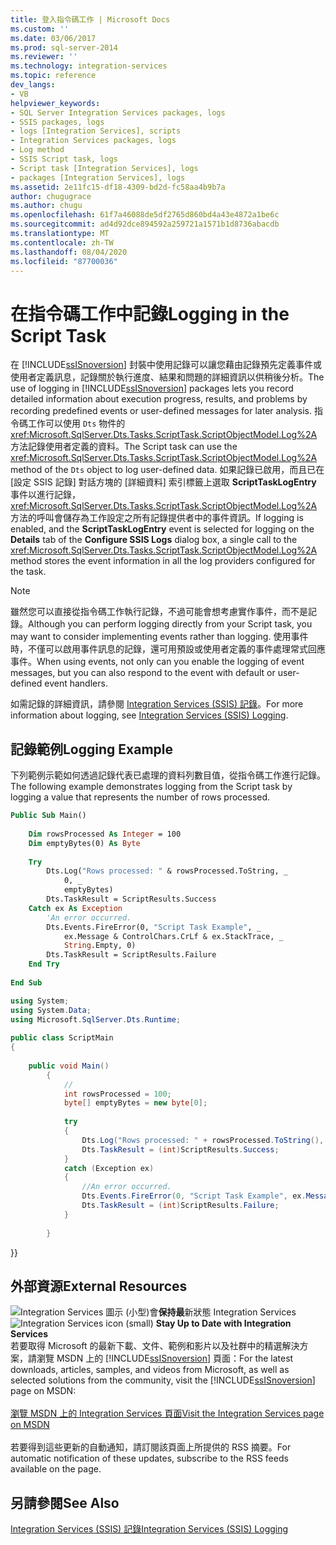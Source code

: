 ```yaml
---
title: 登入指令碼工作 | Microsoft Docs
ms.custom: ''
ms.date: 03/06/2017
ms.prod: sql-server-2014
ms.reviewer: ''
ms.technology: integration-services
ms.topic: reference
dev_langs:
- VB
helpviewer_keywords:
- SQL Server Integration Services packages, logs
- SSIS packages, logs
- logs [Integration Services], scripts
- Integration Services packages, logs
- Log method
- SSIS Script task, logs
- Script task [Integration Services], logs
- packages [Integration Services], logs
ms.assetid: 2e11fc15-df18-4309-bd2d-fc58aa4b9b7a
author: chugugrace
ms.author: chugu
ms.openlocfilehash: 61f7a46088de5df2765d860bd4a43e4872a1be6c
ms.sourcegitcommit: ad4d92dce894592a259721a1571b1d8736abacdb
ms.translationtype: MT
ms.contentlocale: zh-TW
ms.lasthandoff: 08/04/2020
ms.locfileid: "87700036"
---
```

# <a name="logging-in-the-script-task"></a><span data-ttu-id="e153a-102">在指令碼工作中記錄</span><span class="sxs-lookup"><span data-stu-id="e153a-102">Logging in the Script Task</span></span>
  <span data-ttu-id="e153a-103">在 [!INCLUDE[ssISnoversion](../../../includes/ssisnoversion-md.md)] 封裝中使用記錄可以讓您藉由記錄預先定義事件或使用者定義訊息，記錄關於執行進度、結果和問題的詳細資訊以供稍後分析。</span><span class="sxs-lookup"><span data-stu-id="e153a-103">The use of logging in [!INCLUDE[ssISnoversion](../../../includes/ssisnoversion-md.md)] packages lets you record detailed information about execution progress, results, and problems by recording predefined events or user-defined messages for later analysis.</span></span> <span data-ttu-id="e153a-104">指令碼工作可以使用 `Dts` 物件的 <xref:Microsoft.SqlServer.Dts.Tasks.ScriptTask.ScriptObjectModel.Log%2A> 方法記錄使用者定義的資料。</span><span class="sxs-lookup"><span data-stu-id="e153a-104">The Script task can use the <xref:Microsoft.SqlServer.Dts.Tasks.ScriptTask.ScriptObjectModel.Log%2A> method of the `Dts` object to log user-defined data.</span></span> <span data-ttu-id="e153a-105">如果記錄已啟用，而且已在 [設定 SSIS 記錄]  對話方塊的 [詳細資料]  索引標籤上選取 **ScriptTaskLogEntry** 事件以進行記錄，<xref:Microsoft.SqlServer.Dts.Tasks.ScriptTask.ScriptObjectModel.Log%2A> 方法的呼叫會儲存為工作設定之所有記錄提供者中的事件資訊。</span><span class="sxs-lookup"><span data-stu-id="e153a-105">If logging is enabled, and the **ScriptTaskLogEntry** event is selected for logging on the **Details** tab of the **Configure SSIS Logs** dialog box, a single call to the <xref:Microsoft.SqlServer.Dts.Tasks.ScriptTask.ScriptObjectModel.Log%2A> method stores the event information in all the log providers configured for the task.</span></span>  
  
> [!NOTE]  
>  <span data-ttu-id="e153a-106">雖然您可以直接從指令碼工作執行記錄，不過可能會想考慮實作事件，而不是記錄。</span><span class="sxs-lookup"><span data-stu-id="e153a-106">Although you can perform logging directly from your Script task, you may want to consider implementing events rather than logging.</span></span> <span data-ttu-id="e153a-107">使用事件時，不僅可以啟用事件訊息的記錄，還可用預設或使用者定義的事件處理常式回應事件。</span><span class="sxs-lookup"><span data-stu-id="e153a-107">When using events, not only can you enable the logging of event messages, but you can also respond to the event with default or user-defined event handlers.</span></span>  
  
 <span data-ttu-id="e153a-108">如需記錄的詳細資訊，請參閱 [Integration Services &#40;SSIS&#41; 記錄](../../performance/integration-services-ssis-logging.md)。</span><span class="sxs-lookup"><span data-stu-id="e153a-108">For more information about logging, see [Integration Services &#40;SSIS&#41; Logging](../../performance/integration-services-ssis-logging.md).</span></span>  
  
## <a name="logging-example"></a><span data-ttu-id="e153a-109">記錄範例</span><span class="sxs-lookup"><span data-stu-id="e153a-109">Logging Example</span></span>  
 <span data-ttu-id="e153a-110">下列範例示範如何透過記錄代表已處理的資料列數目值，從指令碼工作進行記錄。</span><span class="sxs-lookup"><span data-stu-id="e153a-110">The following example demonstrates logging from the Script task by logging a value that represents the number of rows processed.</span></span>  
  
```vb  
Public Sub Main()  
  
    Dim rowsProcessed As Integer = 100  
    Dim emptyBytes(0) As Byte  
  
    Try  
        Dts.Log("Rows processed: " & rowsProcessed.ToString, _  
            0, _  
            emptyBytes)  
        Dts.TaskResult = ScriptResults.Success  
    Catch ex As Exception  
        'An error occurred.  
        Dts.Events.FireError(0, "Script Task Example", _  
            ex.Message & ControlChars.CrLf & ex.StackTrace, _  
            String.Empty, 0)  
        Dts.TaskResult = ScriptResults.Failure  
    End Try  
  
End Sub  
```  
  
```csharp  
using System;  
using System.Data;  
using Microsoft.SqlServer.Dts.Runtime;  
  
public class ScriptMain  
{  
  
    public void Main()  
        {  
            //  
            int rowsProcessed = 100;  
            byte[] emptyBytes = new byte[0];  
  
            try  
            {  
                Dts.Log("Rows processed: " + rowsProcessed.ToString(), 0, emptyBytes);  
                Dts.TaskResult = (int)ScriptResults.Success;  
            }  
            catch (Exception ex)  
            {  
                //An error occurred.  
                Dts.Events.FireError(0, "Script Task Example", ex.Message + "\r" + ex.StackTrace, String.Empty, 0);  
                Dts.TaskResult = (int)ScriptResults.Failure;  
            }  
  
        }  
```  
  
 <span data-ttu-id="e153a-111">}</span><span class="sxs-lookup"><span data-stu-id="e153a-111">}</span></span>  
  
## <a name="external-resources"></a><span data-ttu-id="e153a-112">外部資源</span><span class="sxs-lookup"><span data-stu-id="e153a-112">External Resources</span></span>  
  
<span data-ttu-id="e153a-113">![Integration Services 圖示 (小型) ](../../media/dts-16.gif "Integration Services 圖示 (小)")會**保持最**新狀態 Integration Services  </span><span class="sxs-lookup"><span data-stu-id="e153a-113">![Integration Services icon (small)](../../media/dts-16.gif "Integration Services icon (small)")  **Stay Up to Date with Integration Services**</span></span><br /> <span data-ttu-id="e153a-114">若要取得 Microsoft 的最新下載、文件、範例和影片以及社群中的精選解決方案，請瀏覽 MSDN 上的 [!INCLUDE[ssISnoversion](../../../includes/ssisnoversion-md.md)] 頁面：</span><span class="sxs-lookup"><span data-stu-id="e153a-114">For the latest downloads, articles, samples, and videos from Microsoft, as well as selected solutions from the community, visit the [!INCLUDE[ssISnoversion](../../../includes/ssisnoversion-md.md)] page on MSDN:</span></span><br /><br /> [<span data-ttu-id="e153a-115">瀏覽 MSDN 上的 Integration Services 頁面</span><span class="sxs-lookup"><span data-stu-id="e153a-115">Visit the Integration Services page on MSDN</span></span>](https://go.microsoft.com/fwlink/?LinkId=136655)<br /><br /> <span data-ttu-id="e153a-116">若要得到這些更新的自動通知，請訂閱該頁面上所提供的 RSS 摘要。</span><span class="sxs-lookup"><span data-stu-id="e153a-116">For automatic notification of these updates, subscribe to the RSS feeds available on the page.</span></span>  
  
## <a name="see-also"></a><span data-ttu-id="e153a-117">另請參閱</span><span class="sxs-lookup"><span data-stu-id="e153a-117">See Also</span></span>  
 [<span data-ttu-id="e153a-118">Integration Services &#40;SSIS&#41; 記錄</span><span class="sxs-lookup"><span data-stu-id="e153a-118">Integration Services &#40;SSIS&#41; Logging</span></span>](../../performance/integration-services-ssis-logging.md)  
  
  

